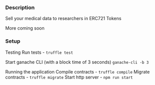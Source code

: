 ### Description

Sell your medical data to researchers in ERC721 Tokens

More coming soon

### Setup

Testing
Run tests - `truffle test`

Start ganache CLI (with a block time of 3 seconds)
`ganache-cli -b 3`

Running the application
Compile contracts - `truffle compile`
Migrate contracts - `truffle migrate`
Start http server - `npm run start`
